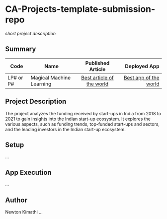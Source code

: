 # CA-Projects-template-submission-repo
*short project description*

## Summary
| Code      | Name        | Published Article |  Deployed App |
|-----------|-------------|:-------------:|------:|
| LP# or P# | Magical Machine Learning |  [Best article of the world](/) | [Best app of the world](/) |

## Project Description
The project analyzes the funding received by start-ups in India from 2018 to 2021 to gain insights into the Indian start-up ecosystem. It explores the various aspects, such as funding trends, top-funded start-ups and sectors, and the leading investors in the Indian start-up ecosystem.



## Setup
...

## App Execution
...

## Author
Newton Kimathi
...

